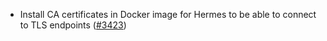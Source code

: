 - Install CA certificates in Docker image for Hermes to be able to connect to TLS
  endpoints ([\#3423](https://github.com/informalsystems/hermes/issues/3423))